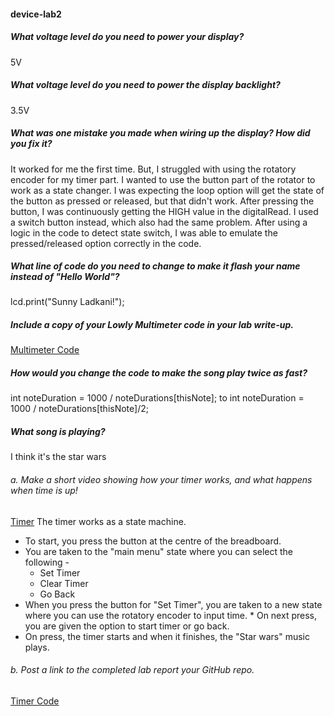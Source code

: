 #### device-lab2

##### What voltage level do you need to power your display?
5V

##### What voltage level do you need to power the display backlight?
3.5V

##### What was one mistake you made when wiring up the display? How did you fix it?
It worked for me the first time. But, I struggled with using the rotatory encoder for my timer part. I wanted to use the button part of the rotator to work as a state changer. I was expecting the loop option will get the state of the button as pressed or released, but that didn't work. After pressing the button, I was continuously getting the HIGH value in the digitalRead. 
I used a switch button instead, which also had the same problem. After using a logic in the code to detect state switch, I was able to emulate the pressed/released option correctly in the code.

##### What line of code do you need to change to make it flash your name instead of "Hello World"?
lcd.print("Sunny Ladkani!");

##### Include a copy of your Lowly Multimeter code in your lab write-up.
[Multimeter Code](https://github.com/sl2883/device-lab2/blob/master/Multimeter.ino)

##### How would you change the code to make the song play twice as fast?
int noteDuration = 1000 / noteDurations[thisNote];
to
int noteDuration = 1000 / noteDurations[thisNote]/2;

##### What song is playing?
I think it's the star wars

###### a. Make a short video showing how your timer works, and what happens when time is up!
[Timer](https://youtu.be/M6u6lQ4u8rU)
The timer works as a state machine. 
* To start, you press the button at the centre of the breadboard.
* You are taken to the "main menu" state where you can select the following -
  * Set Timer
  * Clear Timer
  * Go Back
* When you press the button for "Set Timer", you are taken to a new state where you can use the rotatory encoder to input time. * On next press, you are given the option to start timer or go back. 
* On press, the timer starts and when it finishes, the "Star wars" music plays.

###### b. Post a link to the completed lab report your GitHub repo.
[Timer Code](https://github.com/sl2883/device-lab2/blob/master/timer.ino)



